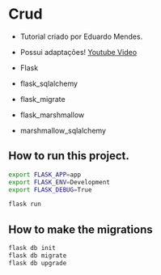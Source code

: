 # Crud

- Tutorial criado por Eduardo Mendes.
- Possui adaptações!
[Youtube Video](https://www.youtube.com/watch?v=WzaKIRJBGXo&t=637s)

- Flask
- flask_sqlalchemy
- flask_migrate
- flask_marshmallow
- marshmallow_sqlalchemy

## How to run this project.

```sh
export FLASK_APP=app
export FLASK_ENV=Development
export FLASK_DEBUG=True

flask run
```

## How to make the migrations

```sh
flask db init
flask db migrate
flask db upgrade
```